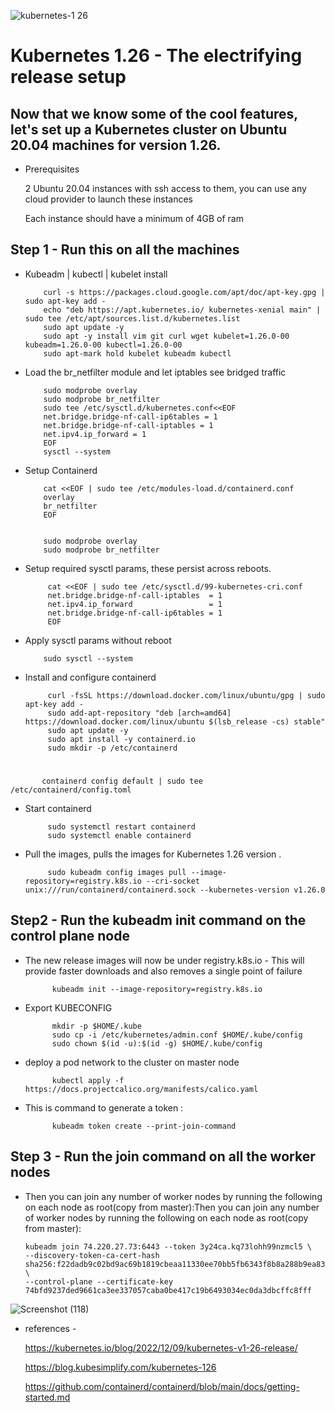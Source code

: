 


![kubernetes-1 26](https://user-images.githubusercontent.com/120181043/209433967-00b5546a-d9a2-4ecf-a827-9c2dc81c4778.png)
# Kubernetes 1.26 - The electrifying release setup

## Now that we know some of the cool features, let's set up a Kubernetes cluster on Ubuntu 20.04 machines for version 1.26.

- Prerequisites

  2 Ubuntu 20.04 instances with ssh access to them, you can use any cloud provider to launch these instances

  Each instance should have a minimum of 4GB of ram
## Step 1 - Run this on all the machines
- Kubeadm | kubectl | kubelet install
          
          curl -s https://packages.cloud.google.com/apt/doc/apt-key.gpg | sudo apt-key add -
          echo "deb https://apt.kubernetes.io/ kubernetes-xenial main" | sudo tee /etc/apt/sources.list.d/kubernetes.list
          sudo apt update -y
          sudo apt -y install vim git curl wget kubelet=1.26.0-00 kubeadm=1.26.0-00 kubectl=1.26.0-00
          sudo apt-mark hold kubelet kubeadm kubectl

- Load the br_netfilter module and let iptables see bridged traffic
          
          sudo modprobe overlay
          sudo modprobe br_netfilter
          sudo tee /etc/sysctl.d/kubernetes.conf<<EOF
          net.bridge.bridge-nf-call-ip6tables = 1
          net.bridge.bridge-nf-call-iptables = 1
          net.ipv4.ip_forward = 1
          EOF
          sysctl --system

- Setup Containerd

          cat <<EOF | sudo tee /etc/modules-load.d/containerd.conf
          overlay
          br_netfilter
          EOF


          sudo modprobe overlay
          sudo modprobe br_netfilter

- Setup required sysctl params, these persist across reboots.
         
           cat <<EOF | sudo tee /etc/sysctl.d/99-kubernetes-cri.conf
           net.bridge.bridge-nf-call-iptables  = 1
           net.ipv4.ip_forward                 = 1
           net.bridge.bridge-nf-call-ip6tables = 1
           EOF

-  Apply sysctl params without reboot
         
           sudo sysctl --system

- Install and configure containerd 

           curl -fsSL https://download.docker.com/linux/ubuntu/gpg | sudo apt-key add -
           sudo add-apt-repository "deb [arch=amd64] https://download.docker.com/linux/ubuntu $(lsb_release -cs) stable"
           sudo apt update -y
           sudo apt install -y containerd.io
           sudo mkdir -p /etc/containerd

#  
           containerd config default | sudo tee /etc/containerd/config.toml

- Start containerd

           sudo systemctl restart containerd
           sudo systemctl enable containerd
- Pull the images, pulls the images for Kubernetes 1.26 version .

           sudo kubeadm config images pull --image-repository=registry.k8s.io --cri-socket unix:///run/containerd/containerd.sock --kubernetes-version v1.26.0

## Step2 - Run the kubeadm init command on the control plane node

- The new release images will now be under registry.k8s.io - This will provide faster downloads and also removes a single point of failure

            kubeadm init --image-repository=registry.k8s.io

- Export KUBECONFIG 

            mkdir -p $HOME/.kube
            sudo cp -i /etc/kubernetes/admin.conf $HOME/.kube/config
            sudo chown $(id -u):$(id -g) $HOME/.kube/config

- deploy a pod network to the cluster on master node

            kubectl apply -f https://docs.projectcalico.org/manifests/calico.yaml 

- This is command to generate a token :

            kubeadm token create --print-join-command
## Step 3 - Run the join command on all the worker nodes
- Then you can join any number of worker nodes by running the following on each node as root(copy from master):Then you can join any number of worker nodes by running the following on each node as root(copy from master):
  
      kubeadm join 74.220.27.73:6443 --token 3y24ca.kq73lohh99nzmcl5 \
      --discovery-token-ca-cert-hash sha256:f22dadb9c02bd9ac69b1819cbeaa11330ee70bb5fb6343f8b8a288b9ea83b00f \
      --control-plane --certificate-key 74bfd9237ded9661ca3ee337057caba0be417c19b6493034ec0da3dbcffc8fff
 
 ![Screenshot (118)](https://user-images.githubusercontent.com/120181043/209434695-75258ab9-742a-44fb-adb9-81c5de716b66.png)


- references - 

  https://kubernetes.io/blog/2022/12/09/kubernetes-v1-26-release/

  https://blog.kubesimplify.com/kubernetes-126
  
  https://github.com/containerd/containerd/blob/main/docs/getting-started.md
